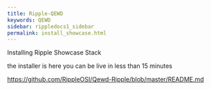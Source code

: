 ```yaml
---
title: Ripple-QEWD
keywords: QEWD
sidebar: rippledocs1_sidebar
permalink: install_showcase.html
---
```

Installing Ripple Showcase Stack

the installer is here 
you can be live in less than 15 minutes

https://github.com/RippleOSI/Qewd-Ripple/blob/master/README.md
